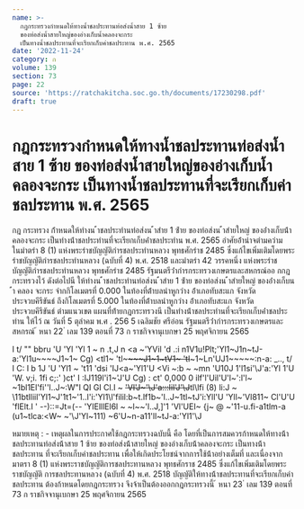 ```yaml
---
name: >-
  กฎกระทรวงกำหนดให้ทางน้ำชลประทานท่อส่งน้ำสาย 1 ซ้าย
  ของท่อส่งน้ำสายใหญ่ของอ่างเก็บน้ำคลองจะกระ
  เป็นทางน้ำชลประทานที่จะเรียกเก็บค่าชลประทาน พ.ศ. 2565
date: '2022-11-24'
category: ก
volume: 139
section: 73
page: 22
source: 'https://ratchakitcha.soc.go.th/documents/17230298.pdf'
draft: true
---
```


# กฎกระทรวงกำหนดให้ทางน้ำชลประทานท่อส่งน้ำสาย 1 ซ้าย ของท่อส่งน้ำสายใหญ่ของอ่างเก็บน้ำคลองจะกระ เป็นทางน้ำชลประทานที่จะเรียกเก็บค่าชลประทาน พ.ศ. 2565

กฎ กระทรวง ก้ําหนดให้ทํางน ้ําชลประทํานท่อส่งน ้ําสําย 1 ซ้ําย ของท่อส่งน ้ําสํายใหญ่ ของอ่ํางเก็บน้ําคลองจะกระ เป็นทํางน้ําชลประทํานที่จะเรียกเก็บค่ําชลประทําน พ.ศ. 2565 อําศัยอ้ํานําจตํามควํามในมําตรํา 8 (1) แห่งพระรําชบัญญัติกํารชลประทํานหลวง พุทธศักรําช 2485 ซึ่งแก้ไขเพิ่มเติมโดยพระรําชบัญญัติกํารชลประทํานหลวง (ฉบับที่ 4) พ.ศ. 2518 และมําตรํา 42 วรรคหนึ่ง แห่งพระรําชบัญญัติกํารชลประทํานหลวง พุทธศักรําช 2485 รัฐมนตรีว่ํากํารกระทรวงเกษตรและสหกรณ์ออ กกฎกระทรวงไว้ ดังต่อไปนี ให้ทํางน ้ําชลประทํานท่อส่งน ้ําสําย 1 ซ้ําย ของท่อส่งน ้ําสํายใหญ่ ของอ่ํางเก็บน ้ํา คลอง จะกระ จํากกิโลเมตรที่ 0.000 ในท้องที่ต้ําบลนําหูกวําง อ้ําเภอทับสะแก จังหวัดประจวบคีรีขันธ์ ถึงกิโลเมตรที่ 5.000 ในท้องที่ต้ําบลนําหูกวําง อ้ําเภอทับสะแก จังหวัดประจวบคีรีขันธ์ ตํามแนวเขต แผนที่ท้ํายกฎกระทรวงนี เป็นทํางน้ําชลประทํานที่จะเรียกเก็บค่ําชลประทําน ให้ไว้ ณ วันที่ 5 ตุลําคม พ.ศ . 256 5 เฉลิมชัย ศรีอ่อน รัฐมนตรีว่ํากํารกระทรวงเกษตรและสหกรณ์ ้ หนา 22 ่ เลม 139 ตอนที่ 73 ก ราชกิจจานุเบกษา 25 พฤศจิกายน 2565

I t/ "" bbru 'U 'Yl 'Yl 1 ~ n .t,J n <a ~'YVil 'd .:i n1V1u!Plt;'Yl1~J1n~tJ-a:'Yl1u~~~~J1~1~ Cg) <tl1~ 'tl~~~~~~J1~1~tV1~ 'tl~~~1~Ln'UJ1~~~~~:n-a: _.., t/ I C: I b 1J 'U 'Yl1 ~ 't11 'dsi 'IJ<a~'Yl1'U <Vi ~:b ~ ~mn 'U10J 1'l1si'\J'a:'Yl 1'U 'W. v;i. 1fi c;:' \)ct' I :IJ119l'i1~'J'U Cg) : ct' 0,000 0 ilf'l'Uil'U'l~':l'l~ ~1bl1El'fi''l..J~:W"l QI GI Cl.I ~ ~~'Vl'J~'\J'a:::lil'J'\J~~tl\lfi (8) li:J ~ \11btlliil'Yl1~J'1t1~'1..l'i:'Yl1\l'filil:b~t.lf1b~'l..J~1tl~tJ'i:Yll'U 'Yll~'Vl811~ Cl'U'U 'flElt.I ' --)::=Jt=(-- 'YIElllEl6l ~ ~l~~'l..J,]'1 'Vl'UEI~ {j~ @ ~'11-u.fi-a1tlm-a (u1~tlca:<W~ ~'\J'Yl~111) ~6'U~n-a11'll~tJ-a:'Yl1'\J

หมายเหตุ : - เหตุผลในการประกาศใช้กฎกระทรวงฉบับนี้ คือ โดยที่เป็นการสมควรก้าหนดให้ทางน้้า ชลประทานท่อส่งน้้าสาย 1 ซ้าย ของท่อส่งน้้าสายใหญ่ ของอ่างเก็บน้้าคลองจะกระ เป็นทางน้้าชลประทาน ที่จะเรียกเก็บค่าชลประทาน เพื่อให้เกิดประโยชน์จากการใช้น้้าอย่างเต็มที่ และเนื่องจากมาตรา 8 (1) แห่งพระราชบัญญัติการชลประทานหลวง พุทธศักราช 2485 ซึ่งแก้ไขเพิ่มเติมโดยพระราชบัญญัติ การชลประทานหลวง (ฉบับที่ 4) พ.ศ. 2518 บัญญัติให้ทางน้้าชลประทานที่จะเรียกเก็บค่าชลประทาน ต้องก้าหนดโดยกฎกระทรวง จึงจ้าเป็นต้องออกกฎกระทรวงนี้ ้ หนา 23 ่ เลม 139 ตอนที่ 73 ก ราชกิจจานุเบกษา 25 พฤศจิกายน 2565
